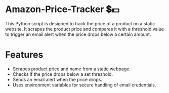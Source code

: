 # Amazon-Price-Tracker 💲💵
This Python script is designed to track the price of a product on a static website. It scrapes the product price and compares it with a threshold value to trigger an email alert when the price drops below a certain amount.
 # Features
 - Scrapes product price and name from a static webpage.
 - Checks if the price drops below a set threshold.
 - Sends an email alert when the price drops.
 - Uses environment variables for secure handling of email credentials.
